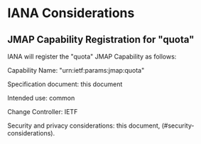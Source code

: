 # IANA Considerations

## JMAP Capability Registration for "quota"

IANA will register the "quota" JMAP Capability as follows:

Capability Name: "urn:ietf:params:jmap:quota"

Specification document: this document

Intended use: common

Change Controller: IETF

Security and privacy considerations: this document, (#security-considerations).
